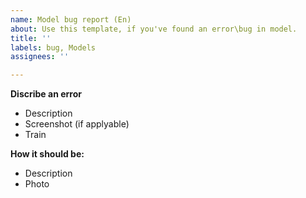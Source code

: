 ```yaml
---
name: Model bug report (En)
about: Use this template, if you've found an error\bug in model.
title: ''
labels: bug, Models
assignees: ''

---
```


**Discribe an error**
 - Description
 - Screenshot (if applyable)
 - Train

**How it should be:**
 - Description
 - Photo
